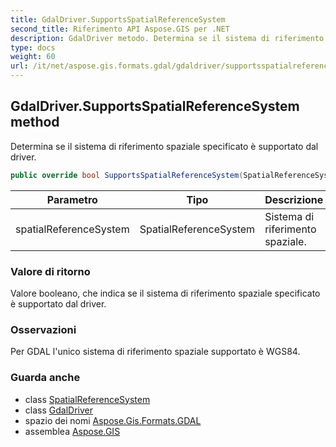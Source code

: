 ```yaml
---
title: GdalDriver.SupportsSpatialReferenceSystem
second_title: Riferimento API Aspose.GIS per .NET
description: GdalDriver metodo. Determina se il sistema di riferimento spaziale specificato è supportato dal driver.
type: docs
weight: 60
url: /it/net/aspose.gis.formats.gdal/gdaldriver/supportsspatialreferencesystem/
---
```

## GdalDriver.SupportsSpatialReferenceSystem method

Determina se il sistema di riferimento spaziale specificato è supportato dal driver.

```csharp
public override bool SupportsSpatialReferenceSystem(SpatialReferenceSystem spatialReferenceSystem)
```

| Parametro | Tipo | Descrizione |
| --- | --- | --- |
| spatialReferenceSystem | SpatialReferenceSystem | Sistema di riferimento spaziale. |

### Valore di ritorno

Valore booleano, che indica se il sistema di riferimento spaziale specificato è supportato dal driver.

### Osservazioni

Per GDAL l'unico sistema di riferimento spaziale supportato è WGS84.

### Guarda anche

* class [SpatialReferenceSystem](../../../aspose.gis.spatialreferencing/spatialreferencesystem/)
* class [GdalDriver](../)
* spazio dei nomi [Aspose.Gis.Formats.GDAL](../../gdaldriver/)
* assemblea [Aspose.GIS](../../../)


